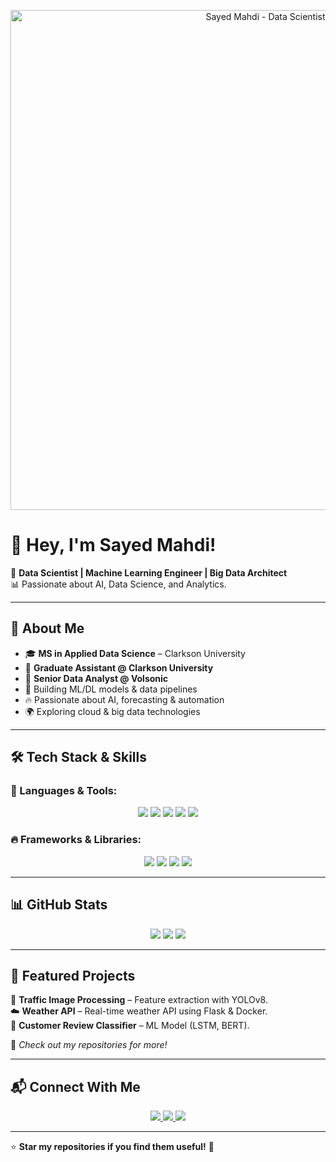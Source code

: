 <!-- Banner Image -->
<p align="center">
  <img src="https://github.com/sayedmahdiii/sayedmahdiii/blob/main/banner.gif" alt="Sayed Mahdi - Data Scientist" width="800px"/>
</p>

# 👋 Hey, I'm Sayed Mahdi!

🚀 **Data Scientist | Machine Learning Engineer | Big Data Architect**  
📊 Passionate about AI, Data Science, and Analytics.  

---

## 🌟 About Me  
- 🎓 **MS in Applied Data Science** – Clarkson University  
- 💼 **Graduate Assistant @ Clarkson University**  
- 🔬 **Senior Data Analyst @ Volsonic**  
- 🧠 Building ML/DL models & data pipelines  
- 🔥 Passionate about AI, forecasting & automation  
- 🌍 Exploring cloud & big data technologies  

---

## 🛠️ Tech Stack & Skills  

### 🚀 Languages & Tools:
<p align="center">
  <img src="https://img.shields.io/badge/Python-FFD43B?style=for-the-badge&logo=python&logoColor=blue" />
  <img src="https://img.shields.io/badge/SQL-4479A1?style=for-the-badge&logo=sqlite&logoColor=white" />
  <img src="https://img.shields.io/badge/Tableau-E97627?style=for-the-badge&logo=tableau&logoColor=white" />
  <img src="https://img.shields.io/badge/R-276DC3?style=for-the-badge&logo=r&logoColor=white" />
  <img src="https://img.shields.io/badge/PowerBI-F2C811?style=for-the-badge&logo=powerbi&logoColor=black" />
</p>

### 🔥 Frameworks & Libraries:
<p align="center">
  <img src="https://img.shields.io/badge/TensorFlow-FF6F00?style=for-the-badge&logo=tensorflow&logoColor=white" />
  <img src="https://img.shields.io/badge/Keras-D00000?style=for-the-badge&logo=keras&logoColor=white" />
  <img src="https://img.shields.io/badge/Pandas-150458?style=for-the-badge&logo=pandas&logoColor=white" />
  <img src="https://img.shields.io/badge/Numpy-013243?style=for-the-badge&logo=numpy&logoColor=white" />
</p>

---

## 📊 GitHub Stats  
<p align="center">
  <img src="https://github-readme-streak-stats.herokuapp.com/?user=sayedmahdiii&theme=radical&hide_border=true"/>
  <img src="https://github-readme-stats.vercel.app/api?username=sayedmahdiii&show_icons=true&theme=radical"/>
  <img src="https://github-readme-stats.vercel.app/api/top-langs/?username=sayedmahdiii&layout=compact&theme=radical"/>
</p>

---

## 📂 Featured Projects  
🚀 **Traffic Image Processing** – Feature extraction with YOLOv8.  
☁️ **Weather API** – Real-time weather API using Flask & Docker.  
📝 **Customer Review Classifier** – ML Model (LSTM, BERT).  

📌 *Check out my repositories for more!*  

---

## 📬 Connect With Me  
<p align="center">
  <a href="mailto:Sayedmahdi0411@gmail.com">
    <img src="https://img.shields.io/badge/Email-D14836?style=for-the-badge&logo=gmail&logoColor=white"/>
  </a>
  <a href="https://www.linkedin.com/in/sayed-mahdi" target="_blank">
    <img src="https://img.shields.io/badge/LinkedIn-0A66C2?style=for-the-badge&logo=linkedin&logoColor=white"/>
  </a>
  <a href="https://github.com/sayedmahdiii" target="_blank">
    <img src="https://img.shields.io/badge/GitHub-181717?style=for-the-badge&logo=github&logoColor=white"/>
  </a>
</p>

---

⭐ **Star my repositories if you find them useful!** 🚀  
